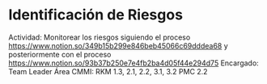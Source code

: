 # Identificación de Riesgos

Actividad: Monitorear los riesgos siguiendo el proceso https://www.notion.so/349b15b299e846beb45066c69dddea68 y posteriormente con el proceso https://www.notion.so/93b37b250e7e4fb2ba4d05f44e294d75 
Encargado: Team Leader
Área CMMI: RKM 1.3, 2.1, 2.2, 3.1, 3.2
PMC 2.2